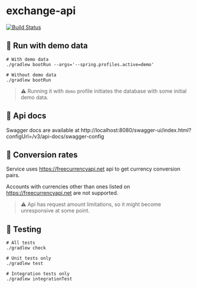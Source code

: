 # exchange-api

[![Build Status](https://app.travis-ci.com/scavlev/exchange-api.svg?branch=main)](https://travis-ci.com/scavlev/exchange-api)

## :rocket: Run with demo data

```
# With demo data
./gradlew bootRun --args='--spring.profiles.active=demo'

# Without demo data
./gradlew bootRun
```

> :warning: Running it with `demo` profile initiates the database with some initial demo data.

## :book: Api docs

Swagger docs are available at http://localhost:8080/swagger-ui/index.html?configUrl=/v3/api-docs/swagger-config

## :money_with_wings: Conversion rates

Service uses https://freecurrencyapi.net api to get currency conversion pairs.

Accounts with currencies other than ones listed on https://freecurrencyapi.net are not supported.

> :warning: Api has request amount limitations, so it might become unresponsive at some point.

## :mag_right: Testing

```
# All tests
./gradlew check 

# Unit tests only
./gradlew test 

# Integration tests only
./gradlew integrationTest 
```
